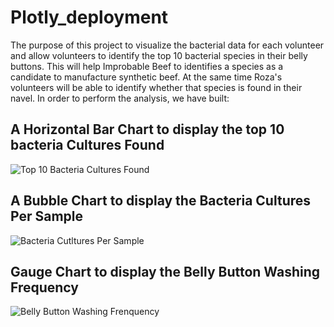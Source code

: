 # Plotly_deployment
The purpose of this project to visualize the bacterial data for each volunteer and allow volunteers to identify the top 10 bacterial species in their belly buttons. This will help Improbable Beef to identifies a species as a candidate to manufacture synthetic beef. At the same time Roza's volunteers will be able to identify whether that species is found in their navel.
In order to perform the analysis, we have built:
## A Horizontal Bar Chart to display the top 10 bacteria Cultures Found
 ![Top 10 Bacteria Cultures Found](https://user-images.githubusercontent.com/89410157/142490638-f8a9f984-3be9-4efb-8208-475f98684682.png)

## A Bubble Chart to display the Bacteria Cultures Per Sample 
 ![Bacteria Cutltures Per Sample](https://user-images.githubusercontent.com/89410157/142490697-7eaf78c1-e165-4945-8e51-76d08816d1b3.png)

## Gauge Chart to display the Belly Button Washing Frequency 
![Belly Button Washing Frenquency](https://user-images.githubusercontent.com/89410157/142490716-8ce4fbe2-d970-4ef4-bc28-74c51986a170.png)
